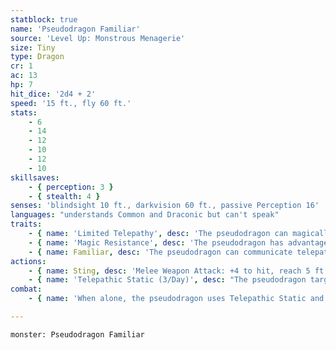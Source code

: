 ```yaml
---
statblock: true
name: 'Pseudodragon Familiar'
source: 'Level Up: Monstrous Menagerie'
size: Tiny
type: Dragon
cr: 1
ac: 13
hp: 7
hit_dice: '2d4 + 2'
speed: '15 ft., fly 60 ft.'
stats:
    - 6
    - 14
    - 12
    - 10
    - 12
    - 10
skillsaves:
    - { perception: 3 }
    - { stealth: 4 }
senses: 'blindsight 10 ft., darkvision 60 ft., passive Perception 16'
languages: "understands Common and Draconic but can't speak"
traits:
    - { name: 'Limited Telepathy', desc: 'The pseudodragon can magically communicate simple ideas, emotions, and images telepathically to any creature within 10 feet of it.' }
    - { name: 'Magic Resistance', desc: 'The pseudodragon has advantage on saving throws against spells and other magical effects.' }
    - { name: Familiar, desc: 'The pseudodragon can communicate telepathically with its master while they are within 1 mile of each other. When the pseudodragon is within 10 feet of its master, its master shares its Magic Resistance trait.' }
actions:
    - { name: Sting, desc: 'Melee Weapon Attack: +4 to hit, reach 5 ft., one creature. Hit: 4 (1d4 + 2) piercing damage, and the target must succeed on a DC 11 Constitution saving throw or become poisoned. At the end of its next turn, it repeats the saving throw. On a success, the effect ends. On a failure, it falls unconscious for 1 hour. If it takes damage, or a creature uses an action to shake it awake, it wakes up, and the effect ends.' }
    - { name: 'Telepathic Static (3/Day)', desc: "The pseudodragon targets one creature it can see within 10 feet, forcing it to make a DC 11 Charisma saving throw. On a failure, it's stunned until the end of its next turn as it suffers a barrage of telepathic imagery." }
combat:
    - { name: 'When alone, the pseudodragon uses Telepathic Static and then flees, stinging only if cornered', desc: 'When fighting alongside allies, the pseudodragon uses Telepathic Static and its sting on an enemy that is engaged in melee with an ally.' }

---
```

```statblock
monster: Pseudodragon Familiar
```
